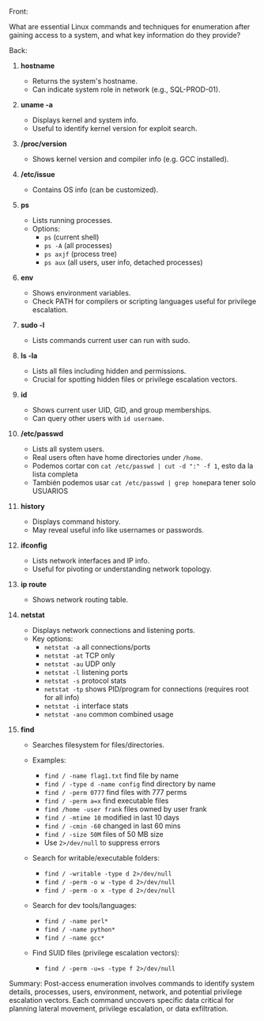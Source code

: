 Front:

What are essential Linux commands and techniques for enumeration after gaining access to a system, and what key information do they provide?

Back:

1. **hostname**
   - Returns the system's hostname.
   - Can indicate system role in network (e.g., SQL-PROD-01).

2. **uname -a**
   - Displays kernel and system info.
   - Useful to identify kernel version for exploit search.

3. **/proc/version**
   - Shows kernel version and compiler info (e.g. GCC installed).

4. **/etc/issue**
   - Contains OS info (can be customized).

5. **ps**
   - Lists running processes.
   - Options:
     - `ps` (current shell)
     - `ps -A` (all processes)
     - `ps axjf` (process tree)
     - `ps aux` (all users, user info, detached processes)

6. **env**
   - Shows environment variables.
   - Check PATH for compilers or scripting languages useful for privilege escalation.

7. **sudo -l**
   - Lists commands current user can run with sudo.

8. **ls -la**
   - Lists all files including hidden and permissions.
   - Crucial for spotting hidden files or privilege escalation vectors.

9. **id**
   - Shows current user UID, GID, and group memberships.
   - Can query other users with `id username`.

10. **/etc/passwd**
    - Lists all system users.
    - Real users often have home directories under `/home`.
    - Podemos cortar con `cat /etc/passwd | cut -d ":" -f 1`, esto da la lista completa
    - También podemos usar `cat /etc/passwd | grep home`para tener solo USUARIOS

11. **history**
    - Displays command history.
    - May reveal useful info like usernames or passwords.

12. **ifconfig**
    - Lists network interfaces and IP info.
    - Useful for pivoting or understanding network topology.

13. **ip route**
    - Shows network routing table.

14. **netstat**
    - Displays network connections and listening ports.
    - Key options:
      - `netstat -a` all connections/ports
      - `netstat -at` TCP only
      - `netstat -au` UDP only
      - `netstat -l` listening ports
      - `netstat -s` protocol stats
      - `netstat -tp` shows PID/program for connections (requires root for all info)
      - `netstat -i` interface stats
      - `netstat -ano` common combined usage

15. **find**
    - Searches filesystem for files/directories.
    - Examples:
      - `find / -name flag1.txt` find file by name
      - `find / -type d -name config` find directory by name
      - `find / -perm 0777` find files with 777 perms
      - `find / -perm a=x` find executable files
      - `find /home -user frank` files owned by user frank
      - `find / -mtime 10` modified in last 10 days
      - `find / -cmin -60` changed in last 60 mins
      - `find / -size 50M` files of 50 MB size
      - Use `2>/dev/null` to suppress errors

    - Search for writable/executable folders:
      - `find / -writable -type d 2>/dev/null`
      - `find / -perm -o w -type d 2>/dev/null`
      - `find / -perm -o x -type d 2>/dev/null`

    - Search for dev tools/languages:
      - `find / -name perl*`
      - `find / -name python*`
      - `find / -name gcc*`

    - Find SUID files (privilege escalation vectors):
      - `find / -perm -u=s -type f 2>/dev/null`

Summary:
Post-access enumeration involves commands to identify system details, processes, users, environment, network, and potential privilege escalation vectors. Each command uncovers specific data critical for planning lateral movement, privilege escalation, or data exfiltration.
